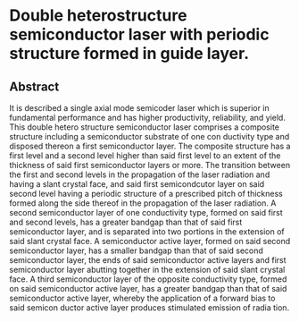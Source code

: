 # Double heterostructure semiconductor laser with periodic structure formed in guide layer.

## Abstract
It is described a single axial mode semicoder laser which is superior in fundamental performance and has higher productivity, reliability, and yield. This double hetero structure semiconductor laser comprises a composite structure including a semiconductor substrate of one con ductivity type and disposed thereon a first semiconductor layer. The composite structure has a first level and a second level higher than said first level to an extent of the thickness of said first semiconductor layers or more. The transition between the first and second levels in the propagation of the laser radiation and having a slant crystal face, and said first semicondcutor layer on said second level having a periodic structure of a prescribed pitch of thickness formed along the side thereof in the propagation of the laser radiation. A second semiconductor layer of one conductivity type, formed on said first and second levels, has a greater bandgap than that of said first semiconductor layer, and is separated into two portions in the extension of said slant crystal face. A semiconductor active layer, formed on said second semiconductor layer, has a smaller bandgap than that of said second semiconductor layer, the ends of said semiconductor active layers and first semiconductor layer abutting together in the extension of said slant crystal face. A third semiconductor layer of the opposite conductivity type, formed on said semiconductor active layer, has a greater bandgap than that of said semiconductor active layer, whereby the application of a forward bias to said semicon ductor active layer produces stimulated emission of radia tion.